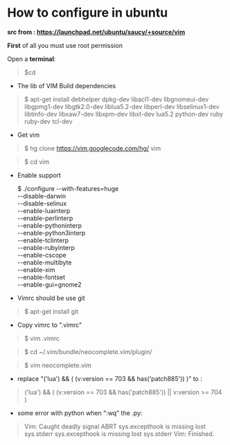 # How to configure in ubuntu


**__src from : https://launchpad.net/ubuntu/saucy/+source/vim__**

__First__ of all you must use root permission

Open a __terminal__:
> $cd

- The lib of VIM Build dependencies

> $ apt-get install debhelper dpkg-dev libacl1-dev libgnomeui-dev \
    libgpmg1-dev libgtk2.0-dev liblua5.2-dev libperl-dev libselinux1-dev \
    libtinfo-dev libxaw7-dev libxpm-dev libxt-dev lua5.2 python-dev ruby ruby-dev tcl-dev

- Get vim

> $ hg clone https://vim.googlecode.com/hg/ vim

> $ cd vim

- Enable support

  $ ./configure --with-features=huge \
                --disable-darwin \
                --disable-selinux \
                --enable-luainterp \
                --enable-perlinterp \
                --enable-pythoninterp \
                --enable-python3interp \
                --enable-tclinterp \
                --enable-rubyinterp \
                --enable-cscope \
                --enable-multibyte \
                --enable-xim \
                --enable-fontset \
                --enable-gui=gnome2
              
- Vimrc should be use git

> $ apt-get install git

- Copy vimrc to ".vimrc"

> $ vim .vimrc


> $ cd ~/.vim/bundle/neocomplete.vim/plugin/

> $ vim neocomplete.vim

- replace "('lua') && ( (v:version == 703 && has('patch885')) )" to :

> ('lua') && ( (v:version == 703 && has('patch885')) || v:version >= 704 )

- some error with python when ":wq" the .py:

>  Vim: Caught deadly signal ABRT
sys.excepthook is missing
lost sys.stderr
sys.excepthook is missing
lost sys.stderr
Vim: Finished.
